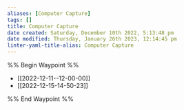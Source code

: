 ```yaml
---
aliases: [Computer Capture]
tags: []
title: Computer Capture
date created: Saturday, December 10th 2022, 5:13:48 pm
date modified: Thursday, January 26th 2023, 12:14:45 pm
linter-yaml-title-alias: Computer Capture
---
```


%% Begin Waypoint %%
- [[2022-12-11--12-00-00]]
- [[2022-12-15-14-50-23]]

%% End Waypoint %%
